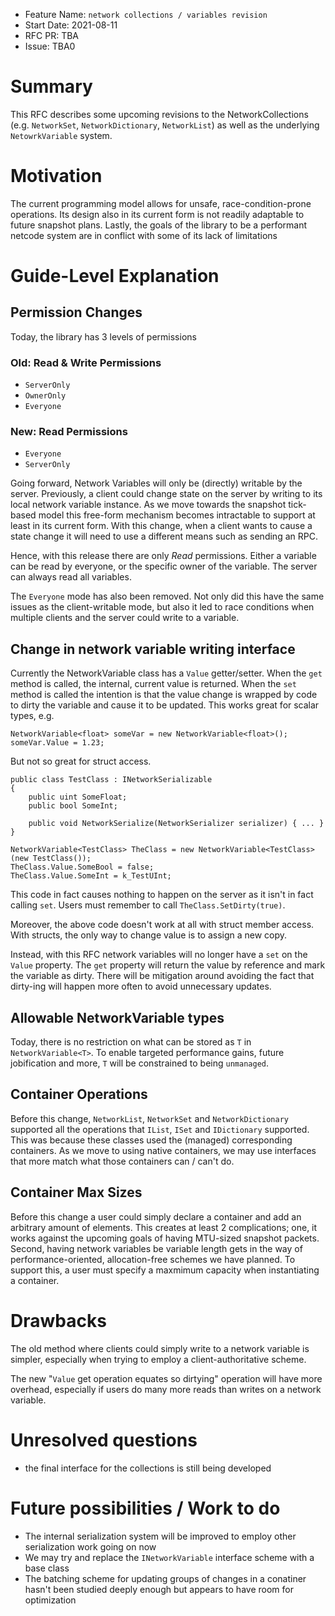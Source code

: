 * Feature Name: `network collections / variables revision`
* Start Date: 2021-08-11
* RFC PR: TBA
* Issue: TBA0

# Summary
[summary]: #summary
This RFC describes some upcoming revisions to the NetworkCollections (e.g. `NetworkSet`, `NetworkDictionary`, `NetworkList`) as well as the underlying `NetowrkVariable` system.

# Motivation
[motivation]: #motivation

The current programming model allows for unsafe, race-condition-prone operations.  Its design also in its current form is not readily adaptable to future snapshot plans.  Lastly, the goals of the library to be a performant netcode system are in conflict with some of its lack of limitations


# Guide-Level Explanation
[guide-level]: #guid-level

## Permission Changes

Today, the library has 3 levels of permissions

### Old: Read & Write Permissions

* `ServerOnly`
* `OwnerOnly`
* `Everyone`


### New: Read Permissions
* `Everyone`
* `ServerOnly`

Going forward, Network Variables will only be (directly) writable by the server.  Previously, a client could change state on the server by writing to its local network variable instance.  As we move towards the snapshot tick-based model this free-form mechanism becomes intractable to support at least in its current form.  With this change, when a client wants to cause a state change it will need to use a different means such as sending an RPC.  

Hence, with this release there are only *Read* permissions.  Either a variable can be read by everyone, or the specific owner of the variable.  The server can always read all variables.

The `Everyone` mode has also been removed.  Not only did this have the same issues as the client-writable mode, but also it led to race conditions when multiple clients and the server could write to a variable.

## Change in network variable writing interface

Currently the NetworkVariable class has a `Value` getter/setter.  When the `get` method is called, the internal, current value is returned.  When the `set` method is called the intention is that the value change is wrapped by code to dirty the variable and cause it to be updated.  This works great for scalar types, e.g.

```
NetworkVariable<float> someVar = new NetworkVariable<float>();
someVar.Value = 1.23;

```

But not so great for struct access.

```
public class TestClass : INetworkSerializable
{
    public uint SomeFloat;
    public bool SomeInt;

    public void NetworkSerialize(NetworkSerializer serializer) { ... }
}

NetworkVariable<TestClass> TheClass = new NetworkVariable<TestClass>(new TestClass());
TheClass.Value.SomeBool = false;
TheClass.Value.SomeInt = k_TestUInt;
```

This code in fact causes nothing to happen on the server as it isn't in fact calling `set`.  Users must remember to call `TheClass.SetDirty(true)`.  

Moreover, the above code doesn't work at all with struct member access.  With structs, the only way to change value is to assign a new copy.

Instead, with this RFC network variables will no longer have a `set` on the `Value` property.  The `get` property will return the value by reference and mark the variable as dirty.  There will be mitigation around avoiding the fact that dirty-ing will happen more often to avoid unnecessary updates.

## Allowable NetworkVariable types
Today, there is no restriction on what can be stored as `T` in `NetworkVariable<T>`.  To enable targeted performance gains, future jobification and more, `T` will be constrained to being  `unmanaged`. 


## Container Operations
Before this change, `NetworkList`, `NetworkSet` and `NetworkDictionary` supported all the operations that `IList`, `ISet` and `IDictionary` supported.  This was because these classes used the (managed) corresponding containers.  As we move to using native containers, we may use interfaces that more match what those containers can / can't do. 

## Container Max Sizes
Before this change a user could simply declare a container and add an arbitrary amount of elements.  This creates at least 2 complications; one, it works against the upcoming goals of having MTU-sized snapshot packets.  Second, having network variables be variable length gets in the way of performance-oriented, allocation-free schemes we have planned.  To support this, a user must specify a maxmimum capacity when instantiating a container.

# Drawbacks
The old method where clients could simply write to a network variable is simpler, especially when trying to employ a client-authoritative scheme. 

The new "`Value` get operation equates so dirtying" operation will have more overhead, especially if users do many more reads than writes on a network variable.

# Unresolved questions
* the final interface for the collections is still being developed

 
# Future possibilities / Work to do
* The internal serialization system will be improved to employ other serialization work going on now
* We may try and replace the `INetworkVariable` interface scheme with a base class
* The batching scheme for updating groups of changes in a conatiner hasn't been studied deeply enough but appears to have room for optimization